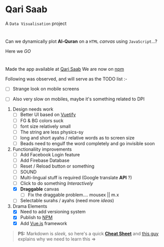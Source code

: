 # Qari Saab


A `Data Visualisation` project
#

Can we dynamically plot **Al-Quran** on a `HTML` *canvas* using `JavaScript`...?

Here we *GO*

#
Made the app available at [Qari Saab](https://qarisaab.surge.sh)
We are now on [npm](https://www.npmjs.com/package/qarisaab)

Following was observed, and will serve as the TODO list :-
* [ ] Strange look on mobile screens

* [ ] Also very slow on mobiles, maybe it's something related to DPI


1. Design needs work
   * [ ] Better UI based on [Vuetify](https://github.com/vuetifyjs/vuetify)
   * [ ] FG & BG colors suck
   * [ ] font size relatively small
   * [ ] The string are less physics-sy
   * [ ] long and short ayahs / relative words as to screen size
   * [ ] Beads need to engulf the word completely and go invisible soon
2. Functionaliity improvements
   * [ ] Add Facebook Login feature
   * [ ] Add Firebase Database
   * [ ] Reset / Reload button or something
   * [ ] SOUND
   * [ ] Multi-lingual stuff is required (Google translate **API** ?)
   * [ ] Click to do something *Interactively*
   * [x] **Draggable** canvas
        * [ ] Fix the draggable problem.... mousex ||  m.x
   * [ ] Selectable surahs / ayahs (need more *ideas*)
3. Drama Elements  
   * [x] Need to add versioning system 
   * [x] Publish to [NPM](https://www.npmjs.com/package/qarisaab)
   * [x] Add [Vue.js](https://github.com/vuejs/vue) framework

> **PS:** Markdown is *sleek,* so here's a quick [**Cheat Sheet**](https://github.com/adam-p/markdown-here/wiki/Markdown-Cheatsheet) and  [this guy](https://www.toptal.com/web/markdown-the-writing-tool-for-software-developers) explains why we need to learn this =>